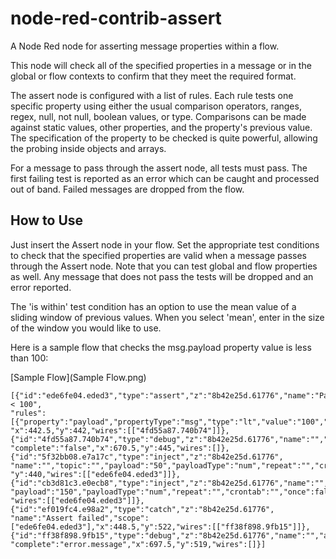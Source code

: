 # node-red-contrib-assert
A Node Red node for asserting message properties within a flow.

This node will check all of the specified properties in a message or in the global or flow contexts
to confirm that they meet the required format.

The assert node is configured with a list of rules.  Each rule tests one specific property using either the usual comparison operators, ranges, regex, null, not null, boolean values, or type.  Comparisons can be made against static values, other properties, and the property's previous value.  The specification of the property to be checked is quite powerful, allowing the probing inside objects and arrays.

For a message to pass through the assert node, all tests must pass.  The first failing test is reported as an error which can be caught and processed out of band.  Failed messages are dropped from the flow.

## How to Use

Just insert the Assert node in your flow.  Set the appropriate test conditions to check that the specified properties are valid when a message passes through the Assert node.  Note that you can test global and flow properties as well.  Any message that does not pass the tests will be dropped and an error reported.

The 'is within' test condition has an option to use the mean value of a sliding window of previous values.  When you select 'mean', enter in the size of the window you would like to use.

Here is a sample flow that checks the msg.payload property value is less than 100:

[Sample Flow](Sample Flow.png)

```
[{"id":"ede6fe04.eded3","type":"assert","z":"8b42e25d.61776","name":"Payload < 100",
"rules":[{"property":"payload","propertyType":"msg","type":"lt","value":"100","valueType":"num"}],
"x":442.5,"y":442,"wires":[["4fd55a87.740b74"]]},
{"id":"4fd55a87.740b74","type":"debug","z":"8b42e25d.61776","name":"","active":true,"console":"false",
"complete":"false","x":670.5,"y":445,"wires":[]},{"id":"5f32bb08.e7a17c","type":"inject","z":"8b42e25d.61776",
"name":"","topic":"","payload":"50","payloadType":"num","repeat":"","crontab":"","once":false,"x":172.5,
"y":440,"wires":[["ede6fe04.eded3"]]},{"id":"cb3d81c3.e0ecb8","type":"inject","z":"8b42e25d.61776","name":"","topic":"",
"payload":"150","payloadType":"num","repeat":"","crontab":"","once":false,"x":140.5,"y":513,
"wires":[["ede6fe04.eded3"]]},{"id":"ef019fc4.e98a2","type":"catch","z":"8b42e25d.61776",
"name":"Assert failed","scope":["ede6fe04.eded3"],"x":448.5,"y":522,"wires":[["ff38f898.9fb15"]]},
{"id":"ff38f898.9fb15","type":"debug","z":"8b42e25d.61776","name":"","active":true,"console":"false",
"complete":"error.message","x":697.5,"y":519,"wires":[]}]
```
